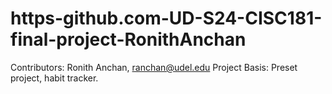 # https-github.com-UD-S24-CISC181-final-project-RonithAnchan
Contributors: Ronith Anchan, ranchan@udel.edu
Project Basis: Preset project, habit tracker. 
